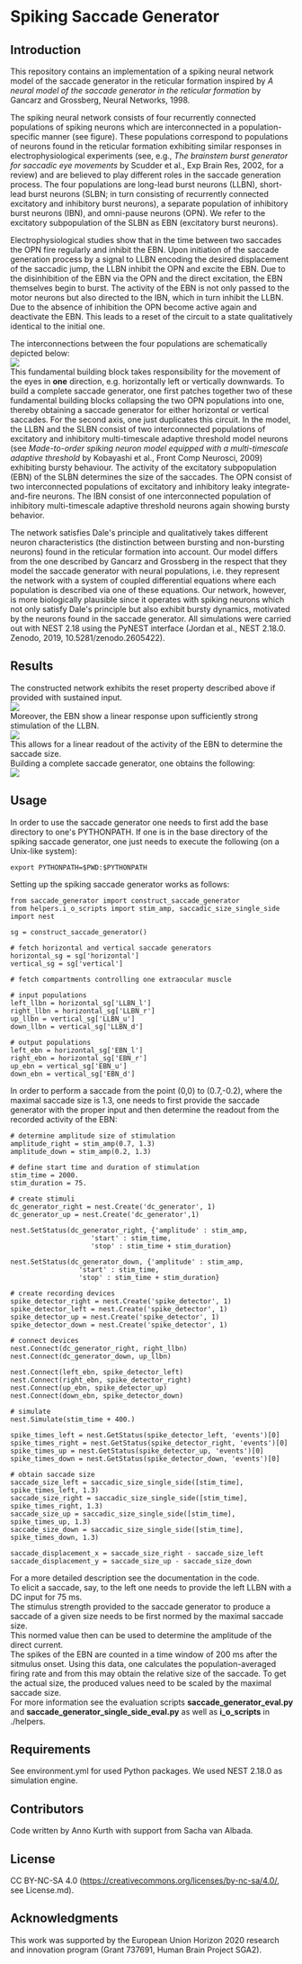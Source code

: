 # Spiking Saccade Generator

## Introduction
This repository contains an implementation of a spiking neural network model of the saccade generator in the reticular formation inspired by *A neural model of the saccade generator in the reticular formation* by Gancarz and Grossberg, Neural Networks, 1998.  

The spiking neural network consists of four recurrently connected populations of spiking neurons which are interconnected in a population-specific manner (see figure). 
These populations correspond to populations of neurons found in the reticular formation exhibiting similar responses in electrophysiological experiments (see, e.g., *The brainstem burst generator for saccadic eye movements* by Scudder et al., Exp Brain Res, 2002, for a review) and are believed to play different roles in the saccade generation process. 
The four populations are long-lead burst neurons (LLBN), short-lead burst neurons (SLBN; in turn consisting of recurrently connected excitatory and inhibitory burst neurons), a separate population of inhibitory burst neurons (IBN), and omni-pause neurons (OPN). We refer to the excitatory subpopulation of the SLBN as EBN (excitatory burst neurons).

Electrophysiological studies show that in the time between two saccades the OPN fire regularly and inhibit the EBN. 
Upon initiation of the saccade generation process by a signal to LLBN encoding the desired displacement of the saccadic jump, the LLBN inhibit the OPN and excite the EBN. 
Due to the disinhibition of the EBN via the OPN and the direct excitation, the EBN themselves begin to burst. 
The activity of the EBN is not only passed to the motor neurons but also directed to the IBN, which in turn inhibit the LLBN. 
Due to the absence of inhibition the OPN become active again and deactivate the EBN.
This leads to a reset of the circuit to a state qualitatively identical to the initial one.

The interconnections between the four populations are schematically depicted below:  
![](figures/burst_generator.png)  
This fundamental building block takes responsibility for the movement of the eyes in **one** direction, e.g. horizontally left or vertically downwards.
To build a complete saccade generator, one first patches together two of these fundamental building blocks collapsing the two OPN populations into one, thereby obtaining a saccade generator for either horizontal or vertical saccades. 
For the second axis, one just duplicates this circuit.
In the model, the LLBN and the SLBN consist of two interconnected populations of excitatory and inhibitory multi-timescale adaptive threshold model neurons (see *Made-to-order spiking neuron model equipped with a multi-timescale adaptive threshold* by Kobayashi et al., Front Comp Neurosci, 2009) exhibiting bursty behaviour.
The activity of the excitatory subpopulation (EBN) of the SLBN determines the size of the saccades.
The OPN consist of two interconnected populations of excitatory and inhibitory leaky integrate-and-fire neurons.
The IBN consist of one interconnected population of inhibitory multi-timescale adaptive threshold neurons again showing bursty behavior.

The network satisfies Dale's principle and qualitatively takes different neuron characteristics (the distinction between bursting and non-bursting neurons) found in the reticular formation into account.
Our model differs from the one described by Gancarz and Grossberg in the respect that they model the saccade generator with neural populations, i.e. they represent the network with a system of coupled differential equations where each population is described via one of these equations.
Our network, however, is more biologically plausible since it operates with spiking neurons which not only satisfy Dale's principle
but also exhibit bursty dynamics, motivated by the neurons found in the saccade generator.
All simulations were carried out with NEST 2.18 using the PyNEST interface (Jordan et al., NEST 2.18.0. Zenodo, 2019, 10.5281/zenodo.2605422).
## Results
The constructed network exhibits the reset property described above if provided with sustained input.  
![](figures/response_saccade_generator_populations.png)  
Moreover, the EBN show a linear response upon sufficiently strong stimulation of the LLBN.  
![](figures/response_saccade_generator_ebn.png)  
This allows for a linear readout of the activity of the EBN to determine the saccade size.  
Building a complete saccade generator, one obtains the following:  
![](figures/performance_saccade_generator.png)

## Usage
In order to use the saccade generator one needs to first add the base directory to one's PYTHONPATH. If one is in the base directory of the spiking saccade generator, one just needs to execute the following (on a Unix-like system):
```
export PYTHONPATH=$PWD:$PYTHONPATH
``` 
Setting up the spiking saccade generator works as follows:
```
from saccade_generator import construct_saccade_generator
from helpers.i_o_scripts import stim_amp, saccadic_size_single_side
import nest

sg = construct_saccade_generator()

# fetch horizontal and vertical saccade generators
horizontal_sg = sg['horizontal']
vertical_sg = sg['vertical']

# fetch compartments controlling one extraocular muscle

# input populations
left_llbn = horizontal_sg['LLBN_l']
right_llbn = horizontal_sg['LLBN_r']
up_llbn = vertical_sg['LLBN_u']
down_llbn = vertical_sg['LLBN_d']

# output populations
left_ebn = horizontal_sg['EBN_l']
right_ebn = horizontal_sg['EBN_r']
up_ebn = vertical_sg['EBN_u']
down_ebn = vertical_sg['EBN_d']
```
In order to perform a saccade from the point (0,0) to (0.7,-0.2), where the maximal saccade size is 1.3, one needs to first provide the saccade generator with the proper input and then determine the readout from the recorded activity of the EBN:
```
# determine amplitude size of stimulation
amplitude_right = stim_amp(0.7, 1.3)
amplitude_down = stim_amp(0.2, 1.3)

# define start time and duration of stimulation
stim_time = 2000.
stim_duration = 75.

# create stimuli
dc_generator_right = nest.Create('dc_generator', 1)
dc_generator_up = nest.Create('dc_generator',1)

nest.SetStatus(dc_generator_right, {'amplitude' : stim_amp,
				    'start' : stim_time,
				    'stop' : stim_time + stim_duration}

nest.SetStatus(dc_generator_down, {'amplitude' : stim_amp,
				 'start' : stim_time,
				 'stop' : stim_time + stim_duration}

# create recording devices
spike_detector_right = nest.Create('spike_detector', 1)
spike_detector_left = nest.Create('spike_detector', 1)
spike_detector_up = nest.Create('spike_detector', 1)
spike_detector_down = nest.Create('spike_detector', 1)

# connect devices
nest.Connect(dc_generator_right, right_llbn)
nest.Connect(dc_generator_down, up_llbn)

nest.Connect(left_ebn, spike_detector_left)
nest.Connect(right_ebn, spike_detector_right)
nest.Connect(up_ebn, spike_detector_up)
nest.Connect(down_ebn, spike_detector_down)

# simulate
nest.Simulate(stim_time + 400.)

spike_times_left = nest.GetStatus(spike_detector_left, 'events')[0]
spike_times_right = nest.GetStatus(spike_detector_right, 'events')[0]
spike_times_up = nest.GetStatus(spike_detector_up, 'events')[0]
spike_times_down = nest.GetStatus(spike_detector_down, 'events')[0]

# obtain saccade size
saccade_size_left = saccadic_size_single_side([stim_time], spike_times_left, 1.3)
saccade_size_right = saccadic_size_single_side([stim_time], spike_times_right, 1.3)
saccade_size_up = saccadic_size_single_side([stim_time], spike_times_up, 1.3)
saccade_size_down = saccadic_size_single_side([stim_time], spike_times_down, 1.3)

saccade_displacement_x = saccade_size_right - saccade_size_left
saccade_displacement_y = saccade_size_up - saccade_size_down
```
For a more detailed description see the documentation in the code.  
To elicit a saccade, say, to the left one needs to provide the left LLBN with a DC input for 75 ms.  
The stimulus strength provided to the saccade generator to produce a saccade of a given size needs to be first normed by the maximal saccade size.  
This normed value then can be used to determine the amplitude of the direct current.  
The spikes of the EBN are counted in a time window of 200 ms after the sitmulus onset. Using this data, one calculates the population-averaged firing rate and from this may obtain the relative size of the saccade. 
To get the actual size, the produced values need to be scaled by the maximal saccade size.  
For more information see the evaluation scripts **saccade_generator_eval.py** and **saccade_generator_single_side_eval.py** as well as **i_o_scripts** in ./helpers.

## Requirements
See environment.yml for used Python packages. We used NEST 2.18.0 as simulation engine.

## Contributors
Code written by Anno Kurth with support from Sacha van Albada.

## License
CC BY-NC-SA 4.0 (https://creativecommons.org/licenses/by-nc-sa/4.0/, see License.md).

## Acknowledgments
This work was supported by the European Union Horizon 2020 research and innovation program (Grant 737691, Human Brain Project SGA2).
